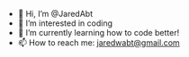 - 👋 Hi, I’m @JaredAbt
- 👀 I’m interested in coding
- 🌱 I’m currently learning how to code better!
- 📫 How to reach me: jaredwabt@gmail.com

<!---
JaredAbt/JaredAbt is a ✨ special ✨ repository because its `README.md` (this file) appears on your GitHub profile.
You can click the Preview link to take a look at your changes.
--->
